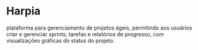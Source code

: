 # Harpia
plataforma para gerenciamento de projetos ágeis, permitindo aos usuários criar e gerenciar sprints, tarefas e relatórios de progresso, com visualizações gráficas do status do projeto.
